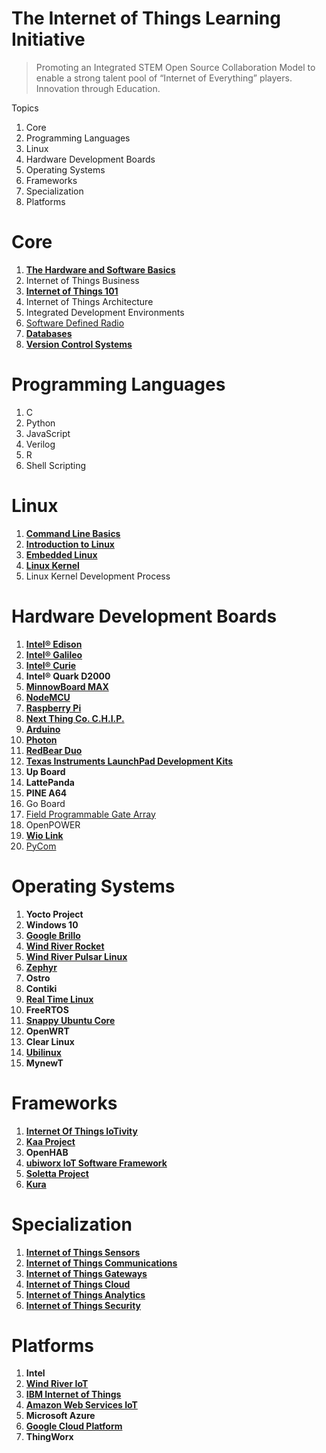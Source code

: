 # The Internet of Things Learning Initiative

> Promoting an Integrated STEM Open Source Collaboration Model to enable a strong talent pool of “Internet of Everything” players. Innovation through Education.

Topics

1. Core
2. Programming Languages
3. Linux
4. Hardware Development Boards
5. Operating Systems
6. Frameworks
7. Specialization 
8. Platforms

# Core

1. [**The Hardware and Software Basics**](https://theiotlearninginitiative.gitbooks.io/the-hardware-and-software-basics/content/)
2. Internet of Things Business
3. [**Internet of Things 101**](https://theiotlearninginitiative.gitbooks.io/internetofthings101/)
4. Internet of Things Architecture
5. Integrated Development Environments
6. [Software Defined Radio](https://theiotlearninginitiative.gitbooks.io/softwaredefinedradio/content/)
7. [**Databases**](https://theiotlearninginitiative.gitbooks.io/databases/content/)
8. [**Version Control Systems**](https://theiotlearninginitiative.gitbooks.io/databases/content/)


# Programming Languages

1. C
2. Python
3. JavaScript
4. Verilog
5. R
6. Shell Scripting

# Linux

1. [**Command Line Basics**](https://www.udacity.com/course/linux-command-line-basics--ud595)
2. [**Introduction to Linux**](https://www.edx.org/course/introduction-linux-linuxfoundationx-lfs101x-0)
3. [**Embedded Linux**](https://theiotlearninginitiative.gitbooks.io/embedded-linux/)
4. [**Linux Kernel**](https://theiotlearninginitiative.gitbooks.io/linuxkernel/content/)
5. Linux Kernel Development Process

# Hardware Development Boards

1. [**Intel® Edison**](https://theiotlearninginitiative.gitbooks.io/inteledison/content/)
2. [**Intel® Galileo**](https://theiotlearninginitiative.gitbooks.io/intelgalileo/content/)
3. [**Intel® Curie**](https://theiotlearninginitiative.gitbooks.io/intelcurie/content/)
4. **Intel® Quark D2000**
5. [**MinnowBoard MAX**](https://theiotlearninginitiative.gitbooks.io/minnowboardmax/content/)
6. [**NodeMCU**](https://theiotlearninginitiative.gitbooks.io/nodemcu/content/) 
7. [**Raspberry Pi**](https://theiotlearninginitiative.gitbooks.io/raspberrypi/content/)
8. [**Next Thing Co. C.H.I.P.**](https://theiotlearninginitiative.gitbooks.io/nextthingcochip/content/)
9. [**Arduino**](https://theiotlearninginitiative.gitbooks.io/arduino/content/)
10. [**Photon**](https://theiotlearninginitiative.gitbooks.io/photon/content/)
11. [**RedBear Duo**](https://theiotlearninginitiative.gitbooks.io/redbearduo/content/)
12. [**Texas Instruments LaunchPad Development Kits**](https://theiotlearninginitiative.gitbooks.io/texas-instruments-launchpad-development-kits/content/)
13. **Up Board**
14. **LattePanda**
15. **PINE A64**
16. Go Board
17. [Field Programmable Gate Array]()
18. OpenPOWER
19. [**Wio Link**](https://theiotlearninginitiative.gitbooks.io/wiolink/content/)
20. [PyCom](https://www.pycom.io/)

# Operating Systems

1. **Yocto Project**
2. **Windows 10**
3. [**Google Brillo**](https://theiotlearninginitiative.gitbooks.io/googlebrillo/content/)
4. [**Wind River Rocket**](https://theiotlearninginitiative.gitbooks.io/iotwindriverrocket/content/)
5. [**Wind River Pulsar Linux**](https://theiotlearninginitiative.gitbooks.io/iotwindriverpulsarlinux/content/)
6. [**Zephyr**](https://theiotlearninginitiative.gitbooks.io/zephyr/content/)
7. **Ostro**
8. **Contiki**
9. [**Real Time Linux**](https://theiotlearninginitiative.gitbooks.io/internetofthingsrt/content/)
10. **FreeRTOS**
11. [**Snappy Ubuntu Core**](https://theiotlearninginitiative.gitbooks.io/iotsnappyubuntucore/content/)
12. **OpenWRT**
13. **Clear Linux**
14. [**Ubilinux**](https://theiotlearninginitiative.gitbooks.io/ubilinux/content/)
15. **MynewT**

# Frameworks

1. [**Internet Of Things IoTivity**](https://theiotlearninginitiative.gitbooks.io/internetofthingsiotivity/content/)
2. [**Kaa Project**](http://www.kaaproject.org/)
3. **OpenHAB**
4. [**ubiworx IoT Software Framework**](http://www.ubiworx.com/ubiworx/)
5. [**Soletta Project**](https://theiotlearninginitiative.gitbooks.io/soletta/content/)
6. [**Kura**](http://www.eclipse.org/kura/)

# Specialization

1. [**Internet of Things Sensors**](https://theiotlearninginitiative.gitbooks.io/internetofthingssensors/content/)
2. [**Internet of Things Communications**](https://theiotlearninginitiative.gitbooks.io/internetofthingscommunications/content/)
3. [**Internet of Things Gateways**](https://theiotlearninginitiative.gitbooks.io/internetofthingsgateways/content/)
4. [**Internet of Things Cloud**](https://theiotlearninginitiative.gitbooks.io/internetofthingscloud/content/)
5. [**Internet of Things Analytics**](https://theiotlearninginitiative.gitbooks.io/internetofthingsanalytics/content/)
6. [**Internet of Things Security**]()

# Platforms

1. **Intel**
2. [**Wind River IoT**](https://theiotlearninginitiative.gitbooks.io/windriveriot/content/)
3. [**IBM Internet of Things**](https://theiotlearninginitiative.gitbooks.io/ibminternetofthings/content/)
4. [**Amazon Web Services IoT**](https://theiotlearninginitiative.gitbooks.io/amazonwebservicesiot/content/)
5. **Microsoft Azure**
6. [**Google Cloud Platform**](https://www.gitbook.com/book/theiotlearninginitiative/googlecloudplatform/details)
7. **ThingWorx**



